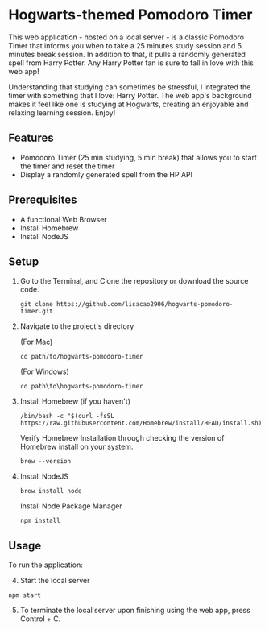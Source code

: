 # Hogwarts-themed Pomodoro Timer 
This web application - hosted on a local server - is a classic Pomodoro Timer that informs you when to take a 25 minutes study session and 5 minutes break session. In addition to that, it pulls a randomly generated spell from Harry Potter. Any Harry Potter fan is sure to fall in love with this web app!

Understanding that studying can sometimes be stressful, I integrated the timer with something that I love: Harry Potter. The web app's background makes it feel like one is  studying at Hogwarts, creating an enjoyable and relaxing learning session. Enjoy!

## Features
- Pomodoro Timer (25 min studying, 5 min break) that allows you to start the timer and reset the timer
- Display a randomly generated spell from the HP API

## Prerequisites

- A functional Web Browser 
- Install Homebrew 
- Install NodeJS

## Setup

1. Go to the Terminal, and Clone the repository or download the source code.
   ```
   git clone https://github.com/lisacao2906/hogwarts-pomodoro-timer.git
   ```
   
2. Navigate to the project's directory

   (For Mac)
   ```
   cd path/to/hogwarts-pomodoro-timer
   ```
   (For Windows) 
   ```
   cd path\to\hogwarts-pomodoro-timer
   ```
3. Install Homebrew (if you haven't)
   ```
   /bin/bash -c "$(curl -fsSL https://raw.githubusercontent.com/Homebrew/install/HEAD/install.sh)"

   ```
   Verify Homebrew Installation through checking the version of Homebrew install on your system.
   ```
   brew --version
   ```

4. Install NodeJS

   ```
   brew install node
   ```
   Install Node Package Manager 
   ```
   npm install
   ```

## Usage 
 To run the application: 

 4. Start the local server 
   ```
   npm start
   ```
 5. To terminate the local server upon finishing using the web app, press Control + C. 
